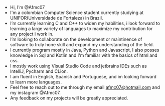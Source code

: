 - Hi, I’m @Afmc07 
- I'm a colombian Computer Science student currently studying at UNIFOR(Universidade de Fortaleza) in Brazil.
- I’m currently learning C and C++ to widen my habilities, i look forward to learning a large variety of languages to maximize my contribution for any project i work in.
- I’m looking to collaborate on the development or maintinence of software to truly hone skill and expand my understanding of the field.
- I currently program mostly in Java, Python and Javascript, I also posses knowledge in Sql and Kotlin and I'm familiar with the basics of html and css.
- I mostly work using Visual Studio Code and jetbrains IDEs such as IntelliJ, Pycharm and CLion.
- I am fluent in English, Spanish and Portuguese, and im looking forward to learn more languages.
- Feel free to reach out to me through my email afmc07@hotmail.com and my instagram @Afmc07.
- Any feedback on my projects will be greatly appreciated.
